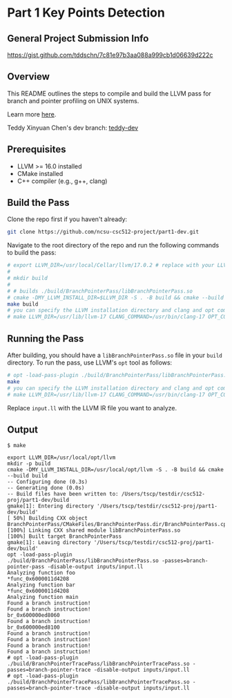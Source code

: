 # Part 1 Key Points Detection

## General Project Submission Info

https://gist.github.com/tddschn/7c81e97b3aa088a999cb1d06639d222c

## Overview
This README outlines the steps to compile and build the LLVM pass for branch and pointer profiling on UNIX systems.

Learn more [here](./objective.md).

Teddy Xinyuan Chen's dev branch: [teddy-dev](https://github.com/ncsu-csc512-project/part1-dev/tree/teddy-dev)

## Prerequisites
- LLVM >= 16.0 installed
- CMake installed
- C++ compiler (e.g., g++, clang)




## Build the Pass

Clone the repo first if you haven't already:
```bash
git clone https://github.com/ncsu-csc512-project/part1-dev.git
```

Navigate to the root directory of the repo and run the following commands to build the pass:

```bash
# export LLVM_DIR=/usr/local/Cellar/llvm/17.0.2 # replace with your LLVM installation directory
# 
# mkdir build
# 
# # builds ./build/BranchPointerPass/libBranchPointerPass.so
# cmake -DMY_LLVM_INSTALL_DIR=$LLVM_DIR -S . -B build && cmake --build build
make build
# you can specify the LLVM installation directory and clang and opt commands as follows:
# make LLVM_DIR=/usr/lib/llvm-17 CLANG_COMMAND=/usr/bin/clang-17 OPT_COMMAND=/usr/bin/opt-17 build
```

## Running the Pass
After building, you should have a `libBranchPointerPass.so` file in your `build` directory. To run the pass, use LLVM's `opt` tool as follows:
```bash
# opt -load-pass-plugin ./build/BranchPointerPass/libBranchPointerPass.so -passes=branch-pointer-pass -disable-output inputs/input.ll
make
# you can specify the LLVM installation directory and clang and opt commands as follows:
# make LLVM_DIR=/usr/lib/llvm-17 CLANG_COMMAND=/usr/bin/clang-17 OPT_COMMAND=/usr/bin/opt-17
```

Replace `input.ll` with the LLVM IR file you want to analyze.

## Output

```
$ make

export LLVM_DIR=/usr/local/opt/llvm
mkdir -p build
cmake -DMY_LLVM_INSTALL_DIR=/usr/local/opt/llvm -S . -B build && cmake --build build
-- Configuring done (0.3s)
-- Generating done (0.0s)
-- Build files have been written to: /Users/tscp/testdir/csc512-proj/part1-dev/build
gmake[1]: Entering directory '/Users/tscp/testdir/csc512-proj/part1-dev/build'
[ 50%] Building CXX object BranchPointerPass/CMakeFiles/BranchPointerPass.dir/BranchPointerPass.cpp.o
[100%] Linking CXX shared module libBranchPointerPass.so
[100%] Built target BranchPointerPass
gmake[1]: Leaving directory '/Users/tscp/testdir/csc512-proj/part1-dev/build'
opt -load-pass-plugin ./build/BranchPointerPass/libBranchPointerPass.so -passes=branch-pointer-pass -disable-output inputs/input.ll
Analyzing function foo
*func_0x6000011d4208
Analyzing function bar
*func_0x6000011d4208
Analyzing function main
Found a branch instruction!
Found a branch instruction!
br_0x600000ed8060
Found a branch instruction!
br_0x600000ed8100
Found a branch instruction!
Found a branch instruction!
Found a branch instruction!
Found a branch instruction!
# opt -load-pass-plugin ./build/BranchPointerTracePass/libBranchPointerTracePass.so -passes=branch-pointer-trace -disable-output inputs/input.ll
# opt -load-pass-plugin ./build/BranchPointerTracePass/libBranchPointerTracePass.so -passes=branch-pointer-trace -disable-output inputs/input.ll
```